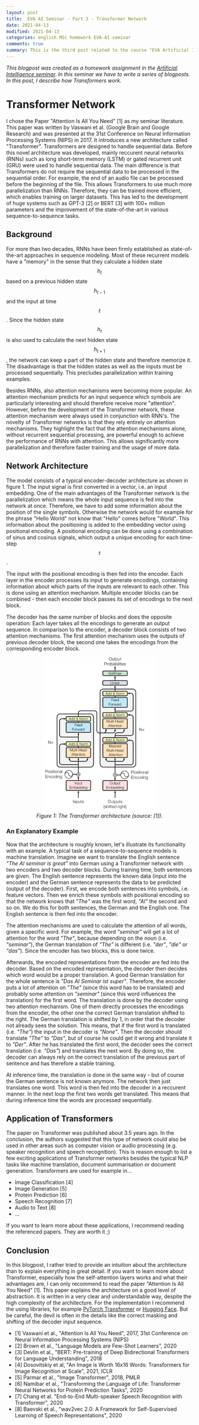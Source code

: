 ```yaml
---
layout: post
title:  EVA AI Seminar - Part 3 - Transformer Network
date: 2021-04-13
modified: 2021-04-13
categories: english MSc homework EVA-AI-seminar
comments: true
summary: This is the third post related to the course "EVA Artificial Intelligence Seminar". In this post, I describe what the Transformer network is, how it works and what its novelty is.
---
```


*This blogpost was created as a homework assignment in the [Artificial Intelligence seminar](https://moodle.msengineering.ch/mod/data/view.php?d=62&rid=3128&filter=1). In this seminar we have to write a series of blogposts. In this post, I describe how Transformers work.*

# Transformer Network
I chose the Paper "Attention Is All You Need" [1] as my seminar literature. This paper was written by Vaswani et al. (Google
Brain and Google Research) and was presented at the 31st Conference on Neural Information Processing Systems (NIPS) in 2017.
It introduces a new architecture called "Transformer". Transformers are designed to handle sequential data. Before this novel architecture was developed, mainly reccurent neural networks (RNNs) such as long short-term memory (LSTM) or gated recurrent unit (GRU) were used to handle sequential data. 
The main difference is that Transformers do not require the sequential data to be processed in the sequential order. For example, the end of an audio file
can be processed before the beginning of the file. This allows Transformers to use much more parallelization than RNNs. Therefore, they can be trained more efficient, which
enables training on larger datasets. This has led to the development of huge systems such as GPT-3 [2] or BERT [3] with 100+ million parameters and the improvement of the state-of-the-art in various sequence-to-sequence tasks.

## Background
For more than two decades, RNNs have been firmly established as state-of-the-art approaches in sequence modeling. Most of these recurrent models have a "memory" in the sense that they
calculate a hidden state $$h_t$$ based on a previous hidden state $$h_{t-1}$$ and the input at time $$t$$. Since the hidden state $$h_t$$ is also
used to calculate the next hidden state $$h_{t+1}$$, the network can keep a part of the hidden state and therefore memorize it. The disadvantage is
that the hidden states as well as the inputs must be processed sequentially. This precludes parallelization within training examples.

Besides RNNs, also attention mechanisms were becoming more popular. An attention mechanism predicts for an input sequence which symbols are particularly interesting and should therefore receive more "attention".
However, before the development of the Transformer network, these attention mechanism were always used in conjunction with RNN's. The novelty of Transformer networks is that they rely entirely on attention mechanisms.
They highlight the fact that the attention mechanisms alone, without recurrent sequential processing, are powerful enough to achieve the performance of RNNs with attention. This allows 
significantly more parallelization and therefore faster training and the usage of more data.

## Network Architecture
The model consists of a typical encoder-decoder architecture as shown in figure 1. The input signal is first converted in a vector, i.e. an input embedding.
One of the main advantages of the Transformer network is the parallelization which means the whole input sequence is fed into the network at once.
Therefore, we have to add some information about the position of the single symbols. Otherwise the network
would for example for the phrase "Hello World" not know that "Hello" comes before "World". This information about the positioning is added to the embedding vector using positional encoding.
A positional encoding can be done using a combination of sinus and cosinus signals, which output a unique encoding for each time-step $$t$$.

The input with the positional encoding is then fed into the encoder. Each layer in the encoder processes its input to generate encodings, 
containing information about which parts of the inputs are relevant to each other. This is done using an attention mechanism.
Multiple encoder blocks can be combined - then each encoder block passes its set of encodings to the next block.

The decoder has the same number of blocks and does the opposite operation: Each layer takes all the encodings to generate an output sequence.
In comparison to the encoder, a decoder block consists of two attention mechanisms. The first attention mechanism uses the outputs of previous decoder block, 
the second one takes the encodings from the corresponding encoder block.


<p align="center">
    <img src="/assets/images/posts/2021-04-13-EVA-Part3/transformer_architecture.PNG" alt="Transformer Architecture" width="60%" />
    <br>
    <i> Figure 1: The Transformer architecture (source: [1]).</i>
</p>

### An Explanatory Example
Now that the architecture is roughly known, let's illustrate its functionality with an example. A typical task of a sequence-to-sequence models is machine translation. Imagine we want to translate the English sentence *"The AI seminar is great"* into German using a Transformer network with two encoders and two decoder blocks. During training time, both sentences are given. The English sentence represents the known data (input into the encoder) and the German sentence represents the data to be predicted (output of the decoder). First, we encode both sentences into symbols, i.e. feature vectors. Then we enrich these symbols with positional encoding so that the network knows that *"The"* was the first word, *"AI"* the second and so on. We do this for both sentences, the German and the English one. The English sentence is then fed into the encoder.

The attention mechanisms are used to calculate the attention of all words, given a specific word. For example, the word *"seminar"* will get a lot of attention for the word *"The"*, because depending on the noun (i.e. *"seminar"*), the German translation of *"The"* is different (i.e. *"der"*, *"die"* or *"das"*). Since the encoder has two blocks, this is done twice.

Afterwards, the encoded representations from the encoder are fed into the decoder. Based on the encoded representation, the decoder then decides which word would be a proper translation. A good German translation for the whole sentence is *"Das AI Seminar ist super"*. Therefore, the encoder puts a lot of attention on *"The"* (since this word has to be translated) and probably some attention on *"seminar"* (since this word influences the translation) for the first word. The translation is done by the decoder using two attention mechanism. One of them directly processes the encodings from the encoder, the other one the correct German translation shifted to the right. The German translation is shifted by 1, in order that the decoder not already sees the solution. This means, that if the first word is translated (i.e. *"The"*) the input in the decoder is *"None"*. Then the decoder should translate *"The"* to *"Das"*, but of course he could get it wrong and translate it to *"Der"*. After he has translated the first word, the decoder sees the correct translation (i.e. *"Das"*) and translates the next word. By doing so, the decoder can always rely on the correct translation of the previous part of sentence and has therefore a stable training.

At inference time, the translation is done in the same way - but of course the German sentence is not known anymore. The network then just translates one word. This word is then fed into the decoder in a reccurent manner. In the next loop the first two words get translated. This means that during inference time the words are processed sequentially.



## Application of Transformers

The paper on Transformer was published about 3.5 years ago. In the conclusion, the authors suggested that this type of network could also be used in other areas such as computer vision or audio processing (e.g. speaker recognition and speech recognition). This is reason enough to list a few exciting applications of Transformer networks besides the typical NLP tasks like machine translation, document summarisation or document generation. Transformers are used for example in...

- Image Classification [4]
- Image Generation [5]
- Protein Prediction [6]
- Speech Recognition [7]
- Audio to Text [8]
- ...

If you want to learn more about these applications, I recommend reading the referenced papers. They are worth it ;)


## Conclusion
In this blogpost, I rather tried to provide an intuition about the architecture than to explain everything in great detail. If you want to learn more about Transformer, especially how the self-attention layers works and what their advantages are, I can only recommend to read the paper "Attention Is All You Need" [1]. This paper explains the architecture on a good level of abstraction. It is written in a very clear and understandable way, despite the high complexity of the architecture. For the implementation I recommend the using libraries, for example [PyTorch Transformer](https://pytorch.org/docs/stable/generated/torch.nn.Transformer.html)  or [Hugging Face](https://huggingface.co). But be careful, the devil is often in the details like the correct masking and shifting of the decoder input sequence.


- [1] Vaswani et al., "Attention Is All You Need", 2017, 31st Conference on Neural Information Processing Systems (NIPS)
- [2] Brown et al., "Language Models are Few-Shot Learners", 2020
- [3] Devlin et al., "BERT: Pre-training of Deep Bidirectional Transformers for Language Understanding", 2018
- [4] Dosovitskiy et al, "An Image is Worth 16x16 Words: Transformers for Image Recognition at Scale", 2021, ICLR
- [5] Parmar et al., "Image Transformer", 2018, PMLR
- [6] Namibar et al., "Transforming the Language of Life: Transformer Neural Networks for Protein Prediction Tasks", 2020
- [7] Chang et al. "End-to-End Multi-speaker Speech Recognition with Transformer", 2020
- [8] Baevski et al., "wav2vec 2.0: A Framework for Self-Supervised Learning of Speech Representations", 2020


